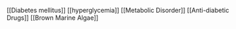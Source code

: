 [[Diabetes mellitus]]
[[hyperglycemia]]
[[Metabolic Disorder]]
[[Anti-diabetic Drugs]]
[[Brown Marine Algae]]
